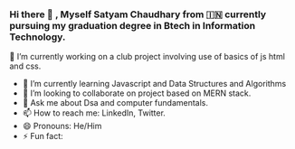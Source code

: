 ### Hi there 👋 , Myself Satyam Chaudhary from :india: currently pursuing my graduation degree in Btech in Information Technology.


<!--
**Satyam-Chaudhary/Satyam-Chaudhary** is a ✨ _special_ ✨ repository because its `README.md` (this file) appears on your GitHub profile.

Here are some ideas to get you started:

-->


🔭 I’m currently working on a club project involving use of basics of js html and css.
- 🌱 I’m currently learning Javascript and Data Structures and Algorithms
- 👯 I’m looking to collaborate on project based on MERN stack.
- 💬 Ask me about Dsa and computer fundamentals.
- 📫 How to reach me: LinkedIn, Twitter.
- 😄 Pronouns: He/Him
- ⚡ Fun fact:  
